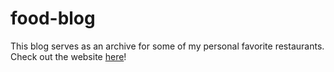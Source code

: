 # food-blog
This blog serves as an archive for some of my personal favorite restaurants. Check out the website [here](http://www.izakayaeats.com)!
